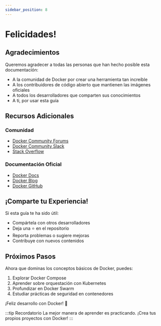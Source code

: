 ```yaml
---
sidebar_position: 8
---
```


# Felicidades!

## Agradecimientos

Queremos agradecer a todas las personas que han hecho posible esta documentación:

- A la comunidad de Docker por crear una herramienta tan increíble
- A los contribuidores de código abierto que mantienen las imágenes oficiales
- A todos los desarrolladores que comparten sus conocimientos
- A ti, por usar esta guía

## Recursos Adicionales

### Comunidad
- [Docker Community Forums](https://forums.docker.com/)
- [Docker Community Slack](https://dockr.ly/slack)
- [Stack Overflow](https://stackoverflow.com/questions/tagged/docker)

### Documentación Oficial
- [Docker Docs](https://docs.docker.com/)
- [Docker Blog](https://www.docker.com/blog/)
- [Docker GitHub](https://github.com/docker)

## ¡Comparte tu Experiencia!

Si esta guía te ha sido útil:
- Compártela con otros desarrolladores
- Deja una ⭐ en el repositorio
- Reporta problemas o sugiere mejoras
- Contribuye con nuevos contenidos

## Próximos Pasos

Ahora que dominas los conceptos básicos de Docker, puedes:
1. Explorar Docker Compose
2. Aprender sobre orquestación con Kubernetes
3. Profundizar en Docker Swarm
4. Estudiar prácticas de seguridad en contenedores

¡Feliz desarrollo con Docker! 🐳

:::tip Recordatorio
La mejor manera de aprender es practicando. ¡Crea tus propios proyectos con Docker!
:::